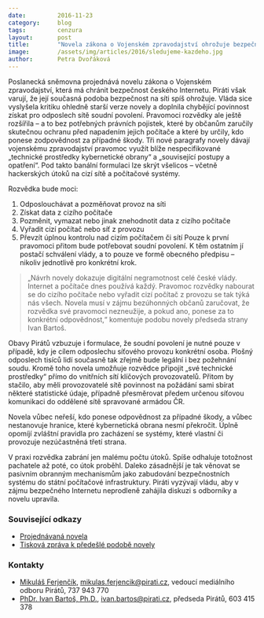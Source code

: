 ```yaml
---
date:         2016-11-23
category:     blog
tags:         cenzura
layout:       post
title:        "Novela zákona o Vojenském zpravodajství ohrožuje bezpečnost českého Internetu."
image:        /assets/img/articles/2016/sledujeme-kazdeho.jpg
author:       Petra Dvořáková
---
```


Poslanecká sněmovna projednává novelu zákona o Vojenském zpravodajství, která má chránit bezpečnost českého Internetu. Piráti však varují, že její současná podoba bezpečnost na síti spíš ohrožuje. Vláda sice vyslyšela kritiku ohledně starší verze novely a doplnila chybějící povinnost získat pro odposlech sítě soudní povolení. Pravomoci rozvědky ale ještě rozšířila – a to bez potřebných právních pojistek, které by občanům zaručily skutečnou ochranu před napadením jejich počítače a které by určily, kdo ponese zodpovědnost za případné škody. Tři nové paragrafy novely dávají vojenskému zpravodajství pravomoc využít blíže nespecifikované „technické prostředky kybernetické obrany“ a „související postupy a opatření“. Pod takto banální formulaci lze skrýt všelicos – včetně hackerských útoků na cizí sítě a počítačové systémy.

Rozvědka bude moci:

1. Odposlouchávat a pozměňovat provoz na síti
2. Získat data z cizího počítače
3. Pozměnit, vymazat nebo jinak znehodnotit data z cizího počítače
4. Vyřadit cizí počítač nebo síť z provozu
5. Převzít úplnou kontrolu nad cizím počítačem či sítí
Pouze k první pravomoci přitom bude potřebovat soudní povolení. K těm ostatním jí postačí schválení vlády, a to pouze ve formě obecného předpisu – nikoliv jednotlivě pro konkrétní krok.

> „Návrh novely dokazuje digitální negramotnost celé české vlády. Internet a počítače dnes používá každý. Pravomoc rozvědky nabourat se do cizího počítače nebo vyřadit cizí počítač z provozu se tak týká nás všech. Novela musí v zájmu bezúhonných občanů zaručovat, že rozvědka své pravomoci nezneužije, a pokud ano, ponese za to konkrétní odpovědnost,“ komentuje podobu novely předseda strany Ivan Bartoš.

Obavy Pirátů vzbuzuje i formulace, že soudní povolení je nutné pouze v případě, kdy je cílem odposlechu síťového provozu konkrétní osoba. Plošný odposlech tisíců lidí současně tak zřejmě bude legální i bez požehnání soudu. Kromě toho novela umožňuje rozvědce připojit „své technické prostředky“ přímo do vnitřních sítí klíčových provozovatelů. Přitom by stačilo, aby měli provozovatelé sítě povinnost na požádání sami sbírat některé statistické údaje, případně přesměrovat předem určenou síťovou komunikaci do oddělené sítě spravované armádou ČR.

Novela vůbec neřeší, kdo ponese odpovědnost za případné škody, a vůbec nestanovuje hranice, které kybernetická obrana nesmí překročit. Úplně opomíjí zvláštní pravidla pro zacházení se systémy, které vlastní či provozuje nezúčastněná třetí strana.

V praxi rozvědka zabrání jen malému počtu útoků. Spíše odhaluje totožnost pachatele až poté, co útok proběhl. Daleko zásadnější je tak věnovat se pasivním obranným mechanismům jako zabudování bezpečnostních systému do státní počítačové infrastruktury. Piráti vyzývají vládu, aby v zájmu bezpečného Internetu neprodleně zahájila diskuzi s odborníky a novelu upravila.

### Související odkazy

* [Projednávaná novela](http://www.psp.cz/sqw/text/tiskt.sqw?O=7&CT=931&CT1=0)
* [Tisková zpráva k předešlé podobě novely](https://www.pirati.cz/tiskove-zpravy/dalsi_pokus_o_omezovani_soukromi_obcanu_zpravodajci_chteji_pravomoc_neomezene_sledovat_internetovy_provoz_-_bez_povoleni_soudu)

### Kontakty

* [Mikuláš Ferjenčík](https://www.pirati.cz/lide/mikulas_ferjencik), [mikulas.ferjencik@pirati.cz](mailto:mikulas.ferjencik@pirati.cz), vedoucí mediálního odboru Pirátů, 737 943 770
* [PhDr. Ivan Bartoš, Ph.D.](https://www.pirati.cz/lide/ivan_bartos), [ivan.bartos@pirati.cz](mailto:ivan.bartos@pirati.cz), předseda Pirátů, 603 415 378
